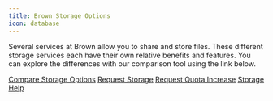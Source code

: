 ```yaml
---
title: Brown Storage Options
icon: database
---
```


Several services at Brown allow you to share and store files. These different storage services each have their own relative benefits and features. You can explore the differences with our comparison tool using the link below.

<a href="/storage" class="button is-link">Compare Storage Options</a>
<a href="https://brown.atlassian.net/servicedesk/customer/portal/16/group/55/create/218" class="button is-link">Request Storage</a>
<a href="https://brown.atlassian.net/servicedesk/customer/portal/16/group/55/create/219" class="button is-link">Request Quota Increase</a>
<a href="https://brown.atlassian.net/servicedesk/customer/portal/16/group/55/create/217" class="button is-link">Storage Help</a>
